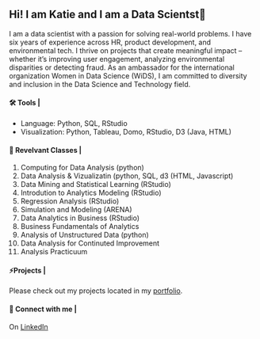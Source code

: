 ## Hi! I am Katie and I am a Data Scientst👋

<!--
**katiecolasonox/katiecolasonox** is a ✨ _special_ ✨ repository because its `README.md` (this file) appears on your GitHub profile.

Here are some ideas to get you started:

- 🔭 I’m currently working on ...
- 🌱 I’m currently learning ...
- 👯 I’m looking to collaborate on ...
- 🤔 I’m looking for help with ...
- 💬 Ask me about ...
- 📫 How to reach me: ...
- 😄 Pronouns: ...
- ⚡ Fun fact: ...
-->

I am a data scientist with a passion for solving real-world problems. I have six years of experience across HR, product development, and environmental tech. I thrive on projects that create meaningful impact – whether it’s improving user engagement, analyzing environmental disparities or detecting fraud. As an ambassador for the international
organization Women in Data Science (WiDS), I am committed to diversity and inclusion in the Data Science and Technology field.

#### 🛠️ Tools |
- Language: Python, SQL, RStudio
- Visualization: Python, Tableau, Domo, RStudio, D3 (Java, HTML)

#### 🔭 Revelvant Classes |
1. Computing for Data Analysis (python)
2. Data Analysis & Vizualizatin (python, SQL, d3 (HTML, Javascript)
3. Data Mining and Statistical Learning (RStudio)
4. Introdution to Analytics Modeling (RStudio)
5. Regression Analysis (RStudio)
6. Simulation and Modeling (ARENA)
7. Data Analytics in Business (RStudio)
8. Business Fundamentals of Analytics
9. Analysis of Unstructured Data (python)
10. Data Analysis for Continuted Improvement
11. Analysis Practicuum 

#### ⚡Projects |
Please check out my projects located in my [portfolio](https://github.com/katiecolasonox/Portfolio).

#### 👯 Connect with me |
On [LinkedIn](https://www.linkedin.com/in/katie-colasono)

